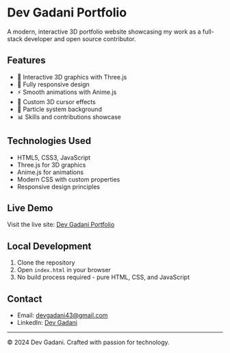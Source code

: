 # Dev Gadani Portfolio

A modern, interactive 3D portfolio website showcasing my work as a full-stack developer and open source contributor.

## Features

- 🎨 Interactive 3D graphics with Three.js
- 📱 Fully responsive design
- ⚡ Smooth animations with Anime.js
- 🎯 Custom 3D cursor effects
- 🌟 Particle system background
- 📊 Skills and contributions showcase

## Technologies Used

- HTML5, CSS3, JavaScript
- Three.js for 3D graphics
- Anime.js for animations
- Modern CSS with custom properties
- Responsive design principles

## Live Demo

Visit the live site: [Dev Gadani Portfolio](https://your-username.github.io/portfolio)

## Local Development

1. Clone the repository
2. Open `index.html` in your browser
3. No build process required - pure HTML, CSS, and JavaScript

## Contact

- Email: devgadani43@gmail.com
- LinkedIn: [Dev Gadani](https://www.linkedin.com/in/dev-gadani-aba860258/)

---

© 2024 Dev Gadani. Crafted with passion for technology.